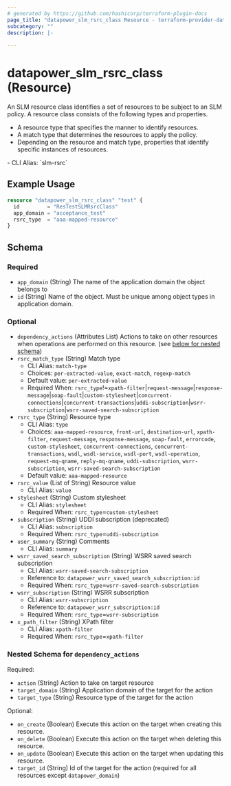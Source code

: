 ```yaml
---
# generated by https://github.com/hashicorp/terraform-plugin-docs
page_title: "datapower_slm_rsrc_class Resource - terraform-provider-datapower"
subcategory: ""
description: |-
  
---
```


# datapower_slm_rsrc_class (Resource)

<p>An SLM resource class identifies a set of resources to be subject to an SLM policy. A resource class consists of the following types and properties.</p><ul><li>A resource type that specifies the manner to identify resources.</li><li>A match type that determines the resources to apply the policy.</li><li>Depending on the resource and match type, properties that identify specific instances of resources.</li></ul>
  - CLI Alias: `slm-rsrc`

## Example Usage

```terraform
resource "datapower_slm_rsrc_class" "test" {
  id         = "ResTestSLMRsrcClass"
  app_domain = "acceptance_test"
  rsrc_type  = "aaa-mapped-resource"
}
```

<!-- schema generated by tfplugindocs -->
## Schema

### Required

- `app_domain` (String) The name of the application domain the object belongs to
- `id` (String) Name of the object. Must be unique among object types in application domain.

### Optional

- `dependency_actions` (Attributes List) Actions to take on other resources when operations are performed on this resource. (see [below for nested schema](#nestedatt--dependency_actions))
- `rsrc_match_type` (String) Match type
  - CLI Alias: `match-type`
  - Choices: `per-extracted-value`, `exact-match`, `regexp-match`
  - Default value: `per-extracted-value`
  - Required When: `rsrc_type`!=`xpath-filter`|`request-message`|`response-message`|`soap-fault`|`custom-stylesheet`|`concurrent-connections`|`concurrent-transactions`|`uddi-subscription`|`wsrr-subscription`|`wsrr-saved-search-subscription`
- `rsrc_type` (String) Resource type
  - CLI Alias: `type`
  - Choices: `aaa-mapped-resource`, `front-url`, `destination-url`, `xpath-filter`, `request-message`, `response-message`, `soap-fault`, `errorcode`, `custom-stylesheet`, `concurrent-connections`, `concurrent-transactions`, `wsdl`, `wsdl-service`, `wsdl-port`, `wsdl-operation`, `request-mq-qname`, `reply-mq-qname`, `uddi-subscription`, `wsrr-subscription`, `wsrr-saved-search-subscription`
  - Default value: `aaa-mapped-resource`
- `rsrc_value` (List of String) Resource value
  - CLI Alias: `value`
- `stylesheet` (String) Custom stylesheet
  - CLI Alias: `stylesheet`
  - Required When: `rsrc_type`=`custom-stylesheet`
- `subscription` (String) UDDI subscription (deprecated)
  - CLI Alias: `subscription`
  - Required When: `rsrc_type`=`uddi-subscription`
- `user_summary` (String) Comments
  - CLI Alias: `summary`
- `wsrr_saved_search_subscription` (String) WSRR saved search subscription
  - CLI Alias: `wsrr-saved-search-subscription`
  - Reference to: `datapower_wsrr_saved_search_subscription:id`
  - Required When: `rsrc_type`=`wsrr-saved-search-subscription`
- `wsrr_subscription` (String) WSRR subscription
  - CLI Alias: `wsrr-subscription`
  - Reference to: `datapower_wsrr_subscription:id`
  - Required When: `rsrc_type`=`wsrr-subscription`
- `x_path_filter` (String) XPath filter
  - CLI Alias: `xpath-filter`
  - Required When: `rsrc_type`=`xpath-filter`

<a id="nestedatt--dependency_actions"></a>
### Nested Schema for `dependency_actions`

Required:

- `action` (String) Action to take on target resource
- `target_domain` (String) Application domain of the target for the action
- `target_type` (String) Resource type of the target for the action

Optional:

- `on_create` (Boolean) Execute this action on the target when creating this resource.
- `on_delete` (Boolean) Execute this action on the target when deleting this resource.
- `on_update` (Boolean) Execute this action on the target when updating this resource.
- `target_id` (String) Id of the target for the action (required for all resources except `datapower_domain`)
